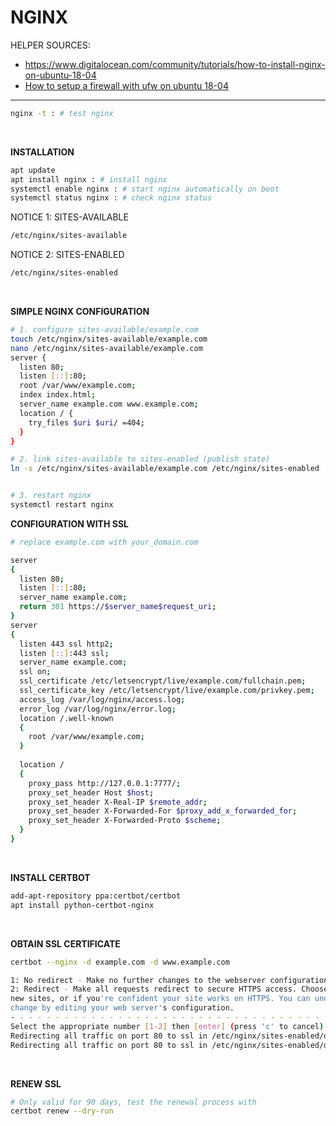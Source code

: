 # NGINX

HELPER SOURCES:

* https://www.digitalocean.com/community/tutorials/how-to-install-nginx-on-ubuntu-18-04
* [How to setup a firewall with ufw on ubuntu 18-04](https://www.digitalocean.com/community/tutorials/how-to-set-up-a-firewall-with-ufw-on-ubuntu-18-04)

<hr>

```bash
nginx -t : # test nginx
```

<br>

**INSTALLATION**

```bash
apt update
apt install nginx : # install nginx
systemctl enable nginx : # start nginx automatically on boot
systemctl status nginx : # check nginx status
```

NOTICE 1: SITES-AVAILABLE

```bash
/etc/nginx/sites-available
```

NOTICE 2: SITES-ENABLED

```bash
/etc/nginx/sites-enabled
```

<br>

**SIMPLE NGINX CONFIGURATION**

```bash
# 1. configure sites-available/example.com
touch /etc/nginx/sites-available/example.com
nano /etc/nginx/sites-available/example.com
server {
  listen 80;
  listen [::]:80;
  root /var/www/example.com;
  index index.html;
  server_name example.com www.example.com;
  location / {
  	try_files $uri $uri/ =404;
  }
}

# 2. link sites-available to sites-enabled (publish state)
ln -s /etc/nginx/sites-available/example.com /etc/nginx/sites-enabled


# 3. restart nginx
systemctl restart nginx
```



**CONFIGURATION WITH SSL**

```bash
# replace example.com with your_domain.com

server
{ 
  listen 80;
  listen [::]:80;
  server_name example.com;
  return 301 https://$server_name$request_uri;
}
server
{
  listen 443 ssl http2;
  listen [::]:443 ssl;
  server_name example.com;
  ssl on;
  ssl_certificate /etc/letsencrypt/live/example.com/fullchain.pem;
  ssl_certificate_key /etc/letsencrypt/live/example.com/privkey.pem;
  access_log /var/log/nginx/access.log;
  error_log /var/log/nginx/error.log;
  location /.well-known
  {
    root /var/www/example.com;
  }
  
  location /
  {
    proxy_pass http://127.0.0.1:7777/;
    proxy_set_header Host $host;
    proxy_set_header X-Real-IP $remote_addr;
    proxy_set_header X-Forwarded-For $proxy_add_x_forwarded_for;
    proxy_set_header X-Forwarded-Proto $scheme;
  }
}
```

<br>

**INSTALL CERTBOT**

```bash
add-apt-repository ppa:certbot/certbot
apt install python-certbot-nginx
```

<br>

**OBTAIN SSL CERTIFICATE**

```bash
certbot --nginx -d example.com -d www.example.com
```

```bash
1: No redirect - Make no further changes to the webserver configuration.
2: Redirect - Make all requests redirect to secure HTTPS access. Choose this for
new sites, or if you're confident your site works on HTTPS. You can undo this
change by editing your web server's configuration.
- - - - - - - - - - - - - - - - - - - - - - - - - - - - - - - - - - - - - - - -
Select the appropriate number [1-2] then [enter] (press 'c' to cancel): 2
Redirecting all traffic on port 80 to ssl in /etc/nginx/sites-enabled/default
Redirecting all traffic on port 80 to ssl in /etc/nginx/sites-enabled/default
```

<br>

**RENEW SSL**

```bash
# Only valid for 90 days, test the renewal process with
certbot renew --dry-run
```

